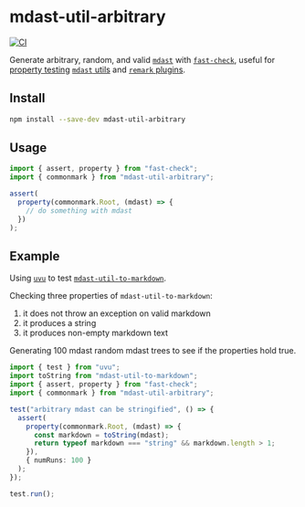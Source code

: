 # mdast-util-arbitrary

[![CI](https://github.com/ChristianMurphy/mdast-util-arbitrary/actions/workflows/main.yml/badge.svg?branch=main)](https://github.com/ChristianMurphy/mdast-util-arbitrary/actions/workflows/main.yml)

Generate arbitrary, random, and valid [`mdast`](https://github.com/syntax-tree/mdast) with [`fast-check`](https://github.com/dubzzz/fast-check), useful for [property testing](https://medium.com/criteo-engineering/introduction-to-property-based-testing-f5236229d237) [`mdast` utils](https://github.com/syntax-tree/mdast#list-of-utilities) and [`remark` plugins](https://github.com/remarkjs/remark/blob/main/doc/plugins.md#plugins).

## Install

```bash
npm install --save-dev mdast-util-arbitrary
```

## Usage

```ts
import { assert, property } from "fast-check";
import { commonmark } from "mdast-util-arbitrary";

assert(
  property(commonmark.Root, (mdast) => {
    // do something with mdast
  })
);
```

## Example

Using [`uvu`](https://github.com/lukeed/uvu) to test [`mdast-util-to-markdown`](https://github.com/syntax-tree/mdast-util-to-markdown).

Checking three properties of `mdast-util-to-markdown`:

1. it does not throw an exception on valid markdown
2. it produces a string
3. it produces non-empty markdown text

Generating 100 mdast random mdast trees to see if the properties hold true.

```ts
import { test } from "uvu";
import toString from "mdast-util-to-markdown";
import { assert, property } from "fast-check";
import { commonmark } from "mdast-util-arbitrary";

test("arbitrary mdast can be stringified", () => {
  assert(
    property(commonmark.Root, (mdast) => {
      const markdown = toString(mdast);
      return typeof markdown === "string" && markdown.length > 1;
    }),
    { numRuns: 100 }
  );
});

test.run();
```
